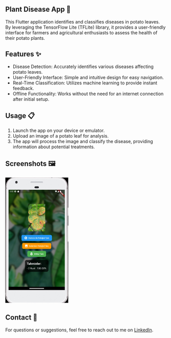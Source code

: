 ## Plant Disease App 🌱
This Flutter application identifies and classifies diseases in potato leaves. By leveraging the TensorFlow Lite (TFLite) library, it provides a user-friendly interface for farmers and agricultural enthusiasts to assess the health of their potato plants.
## Features ✨
  * Disease Detection: Accurately identifies various diseases affecting potato leaves.
  * User-Friendly Interface: Simple and intuitive design for easy navigation.
  * Real-Time Classification: Utilizes machine learning to provide instant feedback.
  * Offline Functionality: Works without the need for an internet connection after initial setup.
## Usage 📋
1. Launch the app on your device or emulator.
2. Upload an image of a potato leaf for analysis.
3. The app will process the image and classify the disease, providing information about potential treatments.

## Screenshots 🖼️

  ### ![App Home Screen and Predict Result](https://github.com/cinarkahraman/plant_disease_app/blob/master/predictResultScreen.png)

## Contact 📧
For questions or suggestions, feel free to reach out to me on [LinkedIn](https://www.linkedin.com/in/cinarkahraman/).
